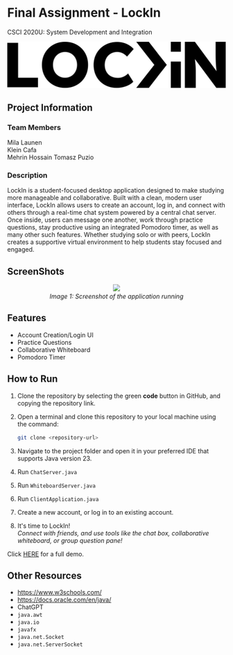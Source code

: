 # Final Assignment - LockIn
CSCI 2020U: System Development and Integration

<picture>
  <source srcset="LockIn[WHITE].png" media="(prefers-color-scheme: dark)">
  <img src="LockIn[BLACK].png" alt="LockIn logo">
</picture>

## Project Information

### Team Members
Mila Launen <br>
Klein Cafa <br>
Mehrin Hossain <be>
Tomasz Puzio

### Description
LockIn is a student-focused desktop application designed to make studying more manageable and collaborative. Built with a clean, modern user interface, LockIn allows users to create an account, log in, and connect with others through a real-time chat system powered by a central chat server. Once inside, users can message one another, work through practice questions, stay productive using an integrated Pomodoro timer, as well as many other such features. Whether studying solo or with peers, LockIn creates a supportive virtual environment to help students stay focused and engaged.

## ScreenShots

<figure style="text-align: center;">
  <img src="filename"/>
  <figcaption><em>Image 1: Screenshot of the application running</em></figcaption>
</figure>

## Features
- Account Creation/Login UI
- Practice Questions
- Collaborative Whiteboard
- Pomodoro Timer

## How to Run
1. Clone the repository by selecting the green **code** button in GitHub, and copying the repository link.

3. Open a terminal and clone this repository to your local machine using the command:<br>
   ```bash
   git clone <repository-url>

4. Navigate to the project folder and open it in your preferred IDE that supports Java version 23.

5. Run `ChatServer.java`

6. Run `WhiteboardServer.java`

7. Run `ClientApplication.java`

8. Create a new account, or log in to an existing account.

9. It's time to LockIn! <br>
    *Connect with friends, and use tools like the chat box, collaborative whiteboard, or group question pane!*

Click [HERE](http://example.com) for a full demo.

## Other Resources
* https://www.w3schools.com/
* https://docs.oracle.com/en/java/
* ChatGPT
* `java.awt`
* `java.io`
* `javafx`
* `java.net.Socket`
* `java.net.ServerSocket`
